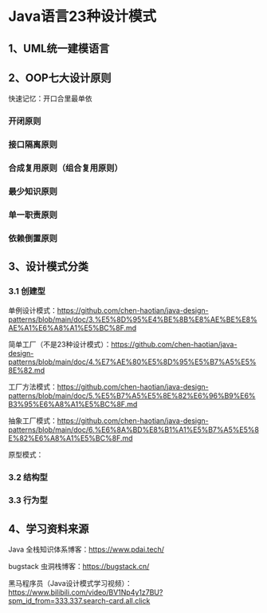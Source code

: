 # Java语言23种设计模式

## 1、UML统一建模语言

## 2、OOP七大设计原则

快速记忆：开口合里最单依

### 开闭原则

### 接口隔离原则

### 合成复用原则（组合复用原则）

### 最少知识原则

### 单一职责原则

### 依赖倒置原则

## 3、设计模式分类

### 3.1 创建型

单例设计模式：https://github.com/chen-haotian/java-design-patterns/blob/main/doc/3.%E5%8D%95%E4%BE%8B%E8%AE%BE%E8%AE%A1%E6%A8%A1%E5%BC%8F.md

简单工厂（不是23种设计模式）：https://github.com/chen-haotian/java-design-patterns/blob/main/doc/4.%E7%AE%80%E5%8D%95%E5%B7%A5%E5%8E%82.md

工厂方法模式：https://github.com/chen-haotian/java-design-patterns/blob/main/doc/5.%E5%B7%A5%E5%8E%82%E6%96%B9%E6%B3%95%E6%A8%A1%E5%BC%8F.md

抽象工厂模式：https://github.com/chen-haotian/java-design-patterns/blob/main/doc/6.%E6%8A%BD%E8%B1%A1%E5%B7%A5%E5%8E%82%E6%A8%A1%E5%BC%8F.md

原型模式：

### 3.2 结构型

### 3.3 行为型

## 4、学习资料来源

Java 全栈知识体系博客：https://www.pdai.tech/

bugstack 虫洞栈博客：https://bugstack.cn/

黑马程序员（Java设计模式学习视频）：https://www.bilibili.com/video/BV1Np4y1z7BU?spm_id_from=333.337.search-card.all.click